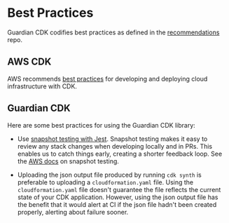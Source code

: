 # Best Practices

Guardian CDK codifies best practices as defined in the [recommendations](https://github.com/guardian/recommendations)
repo.

## AWS CDK
AWS recommends [best practices](https://docs.aws.amazon.com/cdk/v2/guide/best-practices.html) for developing and
deploying cloud infrastructure with CDK.

## Guardian CDK
Here are some best practices for using the Guardian CDK library:
- Use [snapshot testing with Jest](https://jestjs.io/docs/snapshot-testing). Snapshot testing makes it easy to review
  any stack changes when developing locally and in PRs. This enables us to catch things early, creating a shorter
  feedback loop. See the [AWS docs](https://docs.aws.amazon.com/cdk/v2/guide/testing.html#testing_snapshot) on snapshot
  testing.

- Uploading the json output file produced by running `cdk synth` is preferable to uploading a `cloudformation.yaml`
  file. Using the `cloudformation.yaml` file doesn't guarantee the file reflects the current state of your CDK
  application. However, using the json output file has the benefit that it would alert at CI if the json file hadn't
  been created properly, alerting about failure sooner.

